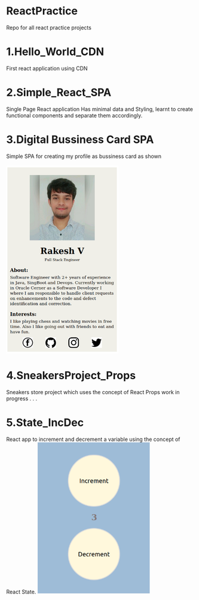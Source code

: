 # ReactPractice
Repo for all react practice projects

# 1.Hello_World_CDN
First react application using CDN

# 2.Simple_React_SPA
Single Page React application
Has minimal data and Styling, learnt to create functional components and separate them accordingly.

# 3.Digital Bussiness Card SPA
Simple SPA for creating my profile as bussiness card as shown
<br>
<br>
<img src = "3.BussinessCard_SPA/src/images/Output.png" width=300px>

# 4.SneakersProject_Props
Sneakers store project which uses the concept of React Props
work in progress . . .

# 5.State_IncDec
React app to increment and decrement a variable using the concept of React State.
<img src = "5.State_IncDec/src/images/StateIncDecOp.png" width=300px>
